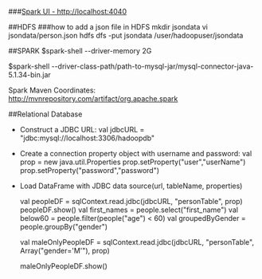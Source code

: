 
###[Spark UI - http://localhost:4040](http://localhost:4040)


##HDFS
###how to add a json file in HDFS
mkdir jsondata
vi jsondata/person.json
hdfs dfs -put jsondata /user/hadoopuser/jsondata


##SPARK
$spark-shell --driver-memory 2G

$spark-shell --driver-class-path/path-to-mysql-jar/mysql-connector-java-5.1.34-bin.jar

Spark Maven Coordinates: http://mvnrepository.com/artifact/org.apache.spark


##Relational Database
*   Construct a JDBC URL: val jdbcURL = "jdbc:mysql://localhost:3306/hadoopdb"
*   Create a connection property object with username and password:
    val prop = new java.util.Properties
    prop.setProperty("user","userName")
    prop.setProperty("password","password")

*   Load DataFrame with JDBC data source(url, tableName, properties)


    val peopleDF = sqlContext.read.jdbc(jdbcURL, "personTable", prop)
    peopleDF.show()
    val first_names = people.select("first_name")
    val below60 = people.filter(people("age") < 60)
    val groupedByGender = people.groupBy("gender")

    val maleOnlyPeopleDF = sqlContext.read.jdbc(jdbcURL, "personTable",
    Array("gender='M'"), prop)

    maleOnlyPeopleDF.show()







